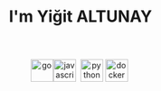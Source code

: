 

<h1 align="center">I'm Yiğit ALTUNAY</h1>
<h3 align="center">&nbsp;</h3>
<p align="center"><img src="https://svgshare.com/i/SPi.svg" alt="go" width="40" height="40" /><img src="https://svgshare.com/i/SQ9.svg" alt="javascript" width="40" height="40" /> &nbsp;<img src="https://svgshare.com/i/SQm.svg" alt="python" width="40" height="40" /> <img src="https://svgshare.com/i/SPL.svg" alt="docker" width="40" height="40" />&nbsp;</p>
<p align="center">&nbsp;</p>
<p align="center">&nbsp;</p>

<!--
**yigitaltunay/yigitaltunay** is a ✨ _special_ ✨ repository because its `README.md` (this file) appears on your GitHub profile.
- 🔭 I’m currently working on ...
- 🌱 I’m currently learning ...
- 👯 I’m looking to collaborate on ...
- 🤔 I’m looking for help with ...
- 💬 Ask me about ...
- 📫 How to reach me: ...
- 😄 Pronouns: ...
- ⚡ Fun fact: ...
Here are some ideas to get you started:
### Hi there 👋
-->

